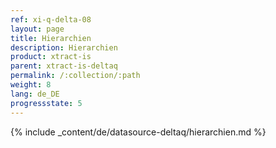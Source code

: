 ```yaml
---
ref: xi-q-delta-08
layout: page
title: Hierarchien
description: Hierarchien
product: xtract-is
parent: xtract-is-deltaq
permalink: /:collection/:path
weight: 8
lang: de_DE
progressstate: 5
---
```


{% include _content/de/datasource-deltaq/hierarchien.md %}